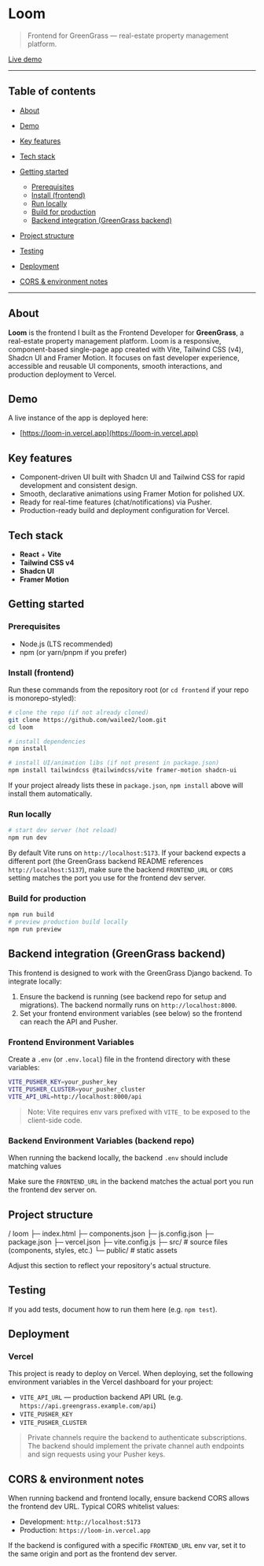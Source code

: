 # Loom

> Frontend for GreenGrass — real-estate property management platform.

[Live demo](https://loom-in.vercel.app)

---

## Table of contents

* [About](#about)
* [Demo](#demo)
* [Key features](#key-features)
* [Tech stack](#tech-stack)
* [Getting started](#getting-started)

  * [Prerequisites](#prerequisites)
  * [Install (frontend)](#install-frontend)
  * [Run locally](#run-locally)
  * [Build for production](#build-for-production)
  * [Backend integration (GreenGrass backend)](#backend-integration-greengrass-backend)
* [Project structure](#project-structure)
* [Testing](#testing)
* [Deployment](#deployment)
* [CORS & environment notes](#cors--environment-notes)

---

## About

**Loom** is the frontend I built as the Frontend Developer for **GreenGrass**, a real-estate property management platform. Loom is a responsive, component-based single-page app created with Vite, Tailwind CSS (v4), Shadcn UI and Framer Motion. It focuses on fast developer experience, accessible and reusable UI components, smooth interactions, and production deployment to Vercel.

## Demo

A live instance of the app is deployed here:

* [https://loom-in.vercel.app](https://loom-in.vercel.app)

## Key features

* Component-driven UI built with Shadcn UI and Tailwind CSS for rapid development and consistent design.
* Smooth, declarative animations using Framer Motion for polished UX.
* Ready for real-time features (chat/notifications) via Pusher.
* Production-ready build and deployment configuration for Vercel.

## Tech stack

* **React** + **Vite**
* **Tailwind CSS v4**
* **Shadcn UI**
* **Framer Motion**

## Getting started

### Prerequisites

* Node.js (LTS recommended)
* npm (or yarn/pnpm if you prefer)

### Install (frontend)

Run these commands from the repository root (or `cd frontend` if your repo is monorepo-styled):

```bash
# clone the repo (if not already cloned)
git clone https://github.com/wailee2/loom.git
cd loom

# install dependencies
npm install

# install UI/animation libs (if not present in package.json)
npm install tailwindcss @tailwindcss/vite framer-motion shadcn-ui
```

If your project already lists these in `package.json`, `npm install` above will install them automatically.

### Run locally

```bash
# start dev server (hot reload)
npm run dev
```

By default Vite runs on `http://localhost:5173`. If your backend expects a different port (the GreenGrass backend README references `http://localhost:5137`), make sure the backend `FRONTEND_URL` or `CORS` setting matches the port you use for the frontend dev server.

### Build for production

```bash
npm run build
# preview production build locally
npm run preview
```

## Backend integration (GreenGrass backend)

This frontend is designed to work with the GreenGrass Django backend. To integrate locally:

1. Ensure the backend is running (see backend repo for setup and migrations). The backend normally runs on `http://localhost:8000`.
2. Set your frontend environment variables (see below) so the frontend can reach the API and Pusher.

### Frontend Environment Variables

Create a `.env` (or `.env.local`) file in the frontend directory with these variables:

```bash
VITE_PUSHER_KEY=your_pusher_key
VITE_PUSHER_CLUSTER=your_pusher_cluster
VITE_API_URL=http://localhost:8000/api
```

> Note: Vite requires env vars prefixed with `VITE_` to be exposed to the client-side code.

### Backend Environment Variables (backend repo)

When running the backend locally, the backend `.env` should include matching values

Make sure the `FRONTEND_URL` in the backend matches the actual port you run the frontend dev server on.

## Project structure


/ loom
├─ index.html
├─ components.json
├─ js.config.json
├─ package.json
├─ vercel.json
├─ vite.config.js
├─ src/                # source files (components, styles, etc.)
└─ public/             # static assets

Adjust this section to reflect your repository's actual structure.

## Testing

If you add tests, document how to run them here (e.g. `npm test`).

## Deployment

### Vercel

This project is ready to deploy on Vercel. When deploying, set the following environment variables in the Vercel dashboard for your project:

* `VITE_API_URL` — production backend API URL (e.g. `https://api.greengrass.example.com/api`)
* `VITE_PUSHER_KEY`
* `VITE_PUSHER_CLUSTER`

> Private channels require the backend to authenticate subscriptions. The backend should implement the private channel auth endpoints and sign requests using your Pusher keys.

## CORS & environment notes

When running backend and frontend locally, ensure backend CORS allows the frontend dev URL. Typical CORS whitelist values:

* Development: `http://localhost:5173`
* Production: `https://loom-in.vercel.app`

If the backend is configured with a specific `FRONTEND_URL` env var, set it to the same origin and port as the frontend dev server.

